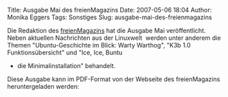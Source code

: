 Title: Ausgabe Mai des freienMagazins
Date: 2007-05-06 18:04
Author: Monika Eggers
Tags: Sonstiges
Slug: ausgabe-mai-des-freienmagazins

Die Redaktion des
[freienMagazins](http://www.freies-magazin.de/ "http://www.freies-magazin.de") hat die Ausgabe Mai veröffentlicht. Neben aktuellen Nachrichten
aus der Linuxwelt  werden unter anderem die Themen "Ubuntu-Geschichte im
Blick: Warty Warthog", "K3b 1.0 Funktionsübersicht" und "Ice, Ice, Buntu
- die Minimalinstallation" behandelt. 

</p>
Diese Ausgabe kann im PDF-Format von der Webseite des freienMagazins
heruntergeladen werden: <http://www.elyps.de/freiesMagazin-2007-05.html>

</p>
<!--break--><!--break-->
